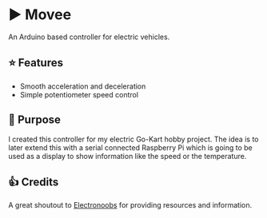 # :arrow_forward: Movee

An Arduino based controller for electric vehicles.

## :star: Features

- Smooth acceleration and deceleration
- Simple potentiometer speed control

## :car: Purpose

I created this controller for my electric Go-Kart hobby project. The idea is to later extend this with a serial connected Raspberry Pi which is going to be used as a display to show information like the speed or the temperature.

## :thumbsup: Credits

A great shoutout to [Electronoobs](http://electronoobs.com/) for providing resources and information.
